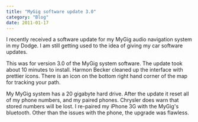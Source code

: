 ```yaml
---
title: "MyGig software update 3.0"
category: "Blog"
date: 2011-01-17
---
```


 I recently received a software update for my MyGig audio navigation system in my Dodge. I am still getting used to the idea of giving my car software updates.

This was for version 3.0 of the MyGig system software. The update took about 10 minutes to install. Harmon Becker cleaned up the interface with prettier icons. There is an icon on the bottom right hand corner of the map for tracking your path.

My MyGig system has a 20 gigabyte hard drive. After the update it reset all of my phone numbers, and my paired phones. Chrysler does warn that stored numbers will be lost. I re-paired my iPhone 3G with the MyGig's bluetooth. Other than the issues with the phone, the upgrade was flawless.